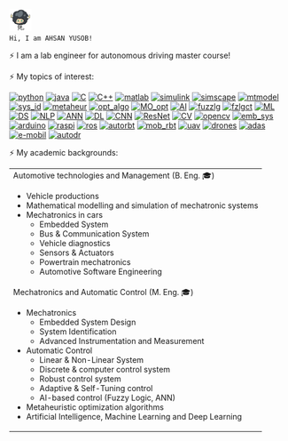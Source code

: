 <img height="40" alt="ASSMBL" src="./img/Lambo_full.png" /> <code> Hi, I am AHSAN YUSOB! </code>

:zap:  I am a lab engineer for autonomous driving master course!

:zap:  My topics of interest:
  <!-- copy this [<img height="20" alt="sys_id" src=https://img.shields.io/badge/-system--identification-blue />](https://github.com/topics/system-identification) -->

[<img height="20" alt="python" src=https://img.shields.io/badge/-python-green />](https://github.com/topics/python)
[<img height="20" alt="java" src=https://img.shields.io/badge/-java-green />](https://github.com/topics/java)
[<img height="20" alt="C" src=https://img.shields.io/badge/-c-green />](https://github.com/topics/c)
[<img height="20" alt="C++" src=https://img.shields.io/badge/-cpp-green />](https://github.com/topics/cpp)
[<img height="20" alt="matlab" src=https://img.shields.io/badge/-matlab-green />](https://github.com/topics/matlab)
[<img height="20" alt="simulink" src=https://img.shields.io/badge/-simulink-green />](https://github.com/topics/simulink)
[<img height="20" alt="simscape" src=https://img.shields.io/badge/-simscape-green />](https://github.com/topics/simscape)
[<img height="20" alt="mtmodel" src=https://img.shields.io/badge/-mathematical--modelling-blue />](https://github.com/topics/mathematical-modelling)
[<img height="20" alt="sys_id" src=https://img.shields.io/badge/-system--identification-blue />](https://github.com/topics/system-identification)
[<img height="20" alt="metaheur" src=https://img.shields.io/badge/-metaheuristics-blue />](https://github.com/topics/metaheuristics)
[<img height="20" alt="opt_algo" src=https://img.shields.io/badge/-optimization--algorithm-blue />](https://github.com/topics/optimization-algorithm)
[<img height="20" alt="MO_opt" src=https://img.shields.io/badge/-multiobjective--optimization-blue />](https://github.com/topics/multiobjective-optimization)
[<img height="20" alt="AI" src=https://img.shields.io/badge/-artificial--intelligence-blue />](https://github.com/topics/artificial-intelligence)
[<img height="20" alt="fuzzlg" src=https://img.shields.io/badge/-fuzzy--logic-blue />](https://github.com/topics/fuzzy-logic)
[<img height="20" alt="fzlgct" src=https://img.shields.io/badge/-fuzzy--logic--control-blue />](https://github.com/topics/fuzzy-logic-control)
[<img height="20" alt="ML" src=https://img.shields.io/badge/-machine--learning-blue />](https://github.com/topics/machine-learning)
[<img height="20" alt="DS" src=https://img.shields.io/badge/-data--science-blue />](https://github.com/topics/data-science)
[<img height="20" alt="NLP" src=https://img.shields.io/badge/-natural--language--processing-blue />](https://github.com/topics/natural-language-processing)
[<img height="20" alt="ANN" src=https://img.shields.io/badge/-artificial--neural--network-blue />](https://github.com/topics/artificial-neural-network)
[<img height="20" alt="DL" src=https://img.shields.io/badge/-deep--learning-blue />](https://github.com/topics/deep-learning)
[<img height="20" alt="CNN" src=https://img.shields.io/badge/-convolutional--neural--network-blue />](https://github.com/topics/convolutional-neural-network)
[<img height="20" alt="ResNet" src=https://img.shields.io/badge/-resnet-blue />](https://github.com/topics/resnet)
[<img height="20" alt="CV" src=https://img.shields.io/badge/-computer--vision-blue />](https://github.com/topics/computer-vision)
[<img height="20" alt="opencv" src=https://img.shields.io/badge/-opencv-blue />](https://github.com/topics/opencv)
[<img height="20" alt="emb_sys" src=https://img.shields.io/badge/-embedded--system-purple />](https://github.com/topics/embedded-system)
[<img height="20" alt="arduino" src=https://img.shields.io/badge/-arduino-purple />](https://github.com/topics/arduino)
[<img height="20" alt="raspi" src=https://img.shields.io/badge/-raspberry--pi-purple />](https://github.com/topics/raspberry-pi)
[<img height="20" alt="ros" src=https://img.shields.io/badge/-ros-purple />](https://github.com/topics/ros)
[<img height="20" alt="autorbt" src=https://img.shields.io/badge/-autonomous--robot-purple />](https://github.com/topics/autonomous-robot)
[<img height="20" alt="mob_rbt" src=https://img.shields.io/badge/-mobile--robot-purple />](https://github.com/topics/mobile-robot)
[<img height="20" alt="uav" src=https://img.shields.io/badge/-uav-purple />](https://github.com/topics/uav)
[<img height="20" alt="drones" src=https://img.shields.io/badge/-drones-purple />](https://github.com/topics/drones)
[<img height="20" alt="adas" src=https://img.shields.io/badge/-adas-purple />](https://github.com/topics/adas)
[<img height="20" alt="e-mobil" src=https://img.shields.io/badge/-electromobility-purple />](https://github.com/topics/electromobility)
[<img height="20" alt="autodr" src=https://img.shields.io/badge/-autonomous--driving-purple />](https://github.com/topics/autonomous-driving)

<!--
:zap:  My current focus:

<img height="25" alt="git" src="https://img.shields.io/badge/-Git-000000?style=flat-square&logo=git&logoColor=white"/> <img height="25" alt="Github" src="https://img.shields.io/badge/GitHub-100000?style=for-the-badge&logo=github&logoColor=white" />
<img height="25" alt="arduino" src="https://img.shields.io/badge/Arduino-00979D?style=for-the-badge&logo=Arduino&logoColor=white" />
<img height="25" alt="raspi" src="https://img.shields.io/badge/Raspberry%20Pi-A22846?style=for-the-badge&logo=Raspberry%20Pi&logoColor=whit" />
<img height="25" alt="PYTHON" src="https://img.shields.io/badge/Python-FFD43B?style=for-the-badge&logo=python&logoColor=blue" />
<img height="25" alt="Arduino_IDE" src="https://img.shields.io/badge/Arduino_IDE-00979D?style=for-the-badge&logo=arduino&logoColor=white" />
<img height="25" alt="PyCharm" src="https://img.shields.io/badge/PyCharm-000000.svg?&style=for-the-badge&logo=PyCharm&logoColor=white" />
<img height="25" alt="IntelliJ_IDEA" src="https://img.shields.io/badge/IntelliJ_IDEA-000000.svg?style=for-the-badge&logo=intellij-idea&logoColor=white" />
<img height="25" alt="Visual_Studio" src="https://img.shields.io/badge/Visual_Studio-5C2D91?style=for-the-badge&logo=visual%20studio&logoColor=white" />
<img height="25" alt="MRKDOWN" src="https://img.shields.io/badge/Markdown-000000?style=for-the-badge&logo=markdown&logoColor=white" />
<img height="25" alt="OPEN_CV" src="https://img.shields.io/badge/OpenCV-27338e?style=for-the-badge&logo=OpenCV&logoColor=white" />
<img height="25" alt="SKLRN" src="https://img.shields.io/badge/scikit_learn-9B4600?style=for-the-badge&logo=scikitlearn&logoColor=white" />
<img height="25" alt="TNSRFLW" src="https://img.shields.io/badge/tensorflow-9B4600?style=for-the-badge&logo=tensorflow&logoColor=white" />
<img height="25" alt="KERAS" src="https://img.shields.io/badge/keras-9B4600?style=for-the-badge&logo=keras&logoColor=white" />
<img height="25" alt="PANDAS" src="https://img.shields.io/badge/pandas-150458?style=for-the-badge&logo=pandas&logoColor=white" />
<img height="25" alt="NUMPY" src="https://img.shields.io/badge/Numpy-777BB4?style=for-the-badge&logo=numpy&logoColor=white" />
<img height="25" alt="MATPLOTLIB" src="https://img.shields.io/badge/matplotlib-1f77b4?style=for-the-badge&logo=matplotlib&logoColor=white" />
<img height="25" alt="KIVY" src="https://img.shields.io/badge/kivy-grey?style=for-the-badge&logo=kivy&logoColor=white" />
<img height="25" alt="APA_MVN" src="https://img.shields.io/badge/apache_maven-C71A36?style=for-the-badge&logo=apachemaven&logoColor=white" />
-->

:zap: My academic backgrounds:

<table>  
<tr><td> Automotive technologies and Management (B. Eng. 🎓)
        <ul><li> Vehicle productions </li>
            <li> Mathematical modelling and simulation of mechatronic systems </li>   
            <li> Mechatronics in cars
                <ul><li> Embedded System </li>
                    <li> Bus & Communication System </li>
                    <li> Vehicle diagnostics </li>
                    <li> Sensors & Actuators </li>
                    <li> Powertrain mechatronics </li>
                    <li> Automotive Software Engineering </li>
                </ul>
            </li>
        </ul>
    </td>
</tr>
<tr><td> Mechatronics and Automatic Control (M. Eng. 🎓)
        <ul><li> Mechatronics
                <ul><li> Embedded System Design </li>
                    <li> System Identification </li>
                    <li> Advanced Instrumentation and Measurement </li>
                </ul>
            </li>
            <li> Automatic Control
                <ul><li> Linear & Non-Linear System </li>
                    <li> Discrete & computer control system </li>
                    <li> Robust control system </li>
                    <li> Adaptive & Self-Tuning control </li>
                    <li> AI-based control (Fuzzy Logic, ANN) </li>
                </ul>
            </li>
            <li> Metaheuristic optimization algorithms </li>
            <li> Artificial Intelligence, Machine Learning and Deep Learning </li>
        </ul>  
    </td>
</tr>
</table>

<!--
:zap: My personal ratings to my SW & HW skills and knowledge:

<table>
  <th></th><th>IDE & PLATFORM</th><th>LANGUAGES</th><th>TERMINAL</th><th>LIBRARIES</th>
  <tr>
    <td>⭐⭐⭐⭐⭐ </td>
    <td></td>
    <td></td>
    <td></td>
    <td></td>
  </tr>
  <tr>
    <td>⭐⭐⭐⭐ ▪ </td>  
    <td><img height="40" alt="MATLAB" src="https://raw.githubusercontent.com/github/explore/80688e429a7d4ef2fca1e82350fe8e3517d3494d/topics/matlab/matlab.png" />
    </td>
    <td><img height="45" alt="PYTHON" src="https://raw.githubusercontent.com/github/explore/80688e429a7d4ef2fca1e82350fe8e3517d3494d/topics/python/python.png" />
    </td>
    <td></td>
    <td></td>
  </tr>
  <tr>
    <td>⭐⭐⭐ ▪ ▪ </td>  
    <td>
      <img height="40" alt="PYCHRM" src="https://raw.githubusercontent.com/github/explore/d8574c7bce27faa27fb879bca56dfe351ee66efd/topics/pycharm/pycharm.png" /> 
      <img height="40" alt="INTELJ" src="https://raw.githubusercontent.com/github/explore/caa262eeb858e81282d6f651d6eef1f8730b54ba/topics/intellij-idea/intellij-idea.png" />
      <img height="40" alt="ARDUIN" src="https://raw.githubusercontent.com/github/explore/80688e429a7d4ef2fca1e82350fe8e3517d3494d/topics/arduino/arduino.png" />
    </td>
    <td><img height="50" alt="JAVA" src="https://raw.githubusercontent.com/github/explore/5b3600551e122a3277c2c5368af2ad5725ffa9a1/topics/java/java.png" /></td>
    <td></td>
    <td><img height="40" alt="NUMPY" src="https://raw.githubusercontent.com/github/explore/d530d6a3a171a53f7b8eb4e9e005136e7ebd898f/topics/numpy/numpy.png" /></td>
  </tr>
  </tr>
  <tr>
    <td>⭐⭐ ▪ ▪ ▪ </td>  
    <td>
      <img height="35" alt="VISSTD" src="https://raw.githubusercontent.com/github/explore/bbd48b997e8d0bef63f676eca4da5e1f76487b56/topics/visual-studio-code/visual-studio-code.png" />
      <img height="40" alt="RASPPI" src="https://raw.githubusercontent.com/github/explore/80688e429a7d4ef2fca1e82350fe8e3517d3494d/topics/raspberry-pi/raspberry-pi.png" />
    <img height="40" alt="AMAVEN" src="https://raw.githubusercontent.com/github/explore/80688e429a7d4ef2fca1e82350fe8e3517d3494d/topics/maven/maven.png" /></td>
    <td><img height="40" alt="C" src="https://raw.githubusercontent.com/github/explore/f3e22f0dca2be955676bc70d6214b95b13354ee8/topics/c/c.png" /></td>
    <td><img height="40" alt="GIT" src="https://raw.githubusercontent.com/github/explore/80688e429a7d4ef2fca1e82350fe8e3517d3494d/topics/git/git.png" />
    <img height="40" alt="BASH" src="https://raw.githubusercontent.com/github/explore/80688e429a7d4ef2fca1e82350fe8e3517d3494d/topics/bash/bash.png" /></td>
    <td><img height="40" alt="OPENCV" src="https://raw.githubusercontent.com/github/explore/80688e429a7d4ef2fca1e82350fe8e3517d3494d/topics/opencv/opencv.png" />
    <img height="40" alt="SKLRN" src="https://raw.githubusercontent.com/github/explore/80688e429a7d4ef2fca1e82350fe8e3517d3494d/topics/scikit-learn/scikit-learn.png" /> 
    <img height="40" alt="PANDAS" src="https://avatars.githubusercontent.com/u/21206976?s=200&v=4" />
    <img height="40" alt="PANDAS" src="https://camo.githubusercontent.com/109927a15915074d15313889468aa9aa688de3b9e38cc4359a01f665d351114e/68747470733a2f2f6d6174706c6f746c69622e6f72672f5f7374617469632f6c6f676f322e737667" />
    <img height="40" alt="TensorFlow" src="https://raw.githubusercontent.com/github/explore/80688e429a7d4ef2fca1e82350fe8e3517d3494d/topics/tensorflow/tensorflow.png" />
    <img height="40" alt="Keras" src="https://raw.githubusercontent.com/github/explore/cf9a84017e3cdd93aeb635d9b85379ba67d62031/topics/keras/keras.png" />
    <img height="40" alt="Kivy" src="https://raw.githubusercontent.com/kivy/kivy/master/kivy/data/logo/kivy-icon-256.png" /></td>
  </tr>
  </tr>
  <tr>
    <td>⭐ ▪ ▪ ▪ ▪ </td>  
    <td>
    </td>
    <td><img height="40" alt="ASSMBL" src="https://raw.githubusercontent.com/github/explore/e495457f5ff28c343f9e422f8e3cf80fd3e80890/topics/assembly/assembly.png" />
    </td>
    <td><img height="40" alt="PWRSHL" src="https://raw.githubusercontent.com/github/explore/e495457f5ff28c343f9e422f8e3cf80fd3e80890/topics/powershell/powershell.png" /></td>
    <td></td>
  </tr>
</table>

<details>
    <summary>Rating details</summary>
    <table>
        <tr><td>⭐⭐⭐⭐⭐ </td><td> I'm an expert! </td></tr>
        <tr><td>⭐⭐⭐⭐ ▪ </td><td> I am comfortable with the fundamentals of this topic and have made some contributions with it! </td></tr>
        <tr><td>⭐⭐⭐ ▪ ▪ </td><td> I understood the fundamentals of this topic theoretically and in practice. </td></tr>
        <tr><td>⭐⭐ ▪ ▪ ▪ </td><td> I understood most of the fundamentals of this topic theoretically and have only basic practical experience. </td></tr>
        <tr><td>⭐ ▪ ▪ ▪ ▪ </td><td> I have basic theoretical and practical knowledge about this topic. </td></tr>
    </table>
</details>
-->

<!--
 <img height="25" alt="badge_name" src="" />
commented badges:
1. MOST USED LANGUAGE:
<img alt="most-used-language" src="https://github-readme-stats.vercel.app/api/top-langs/?username=ahsanyusob" />
2. STREAK STATS:
<img alt="streak-stats" src="https://github-readme-streak-stats.herokuapp.com/?user=ahsanyusob" />
3. PROFILE TROPHY:
<img alt="profile-trophy" src="https://github-profile-trophy.vercel.app/?username=ahsanyusob" />
4. HIT COUNTER:
<img height="25" alt="hit-counter" src="https://hits.seeyoufarm.com/api/count/incr/badge.svg?url=https%3A%2F%2Fgithub.com%2F{ahsanyusob}1212%2Fhit-counter" />
-->

